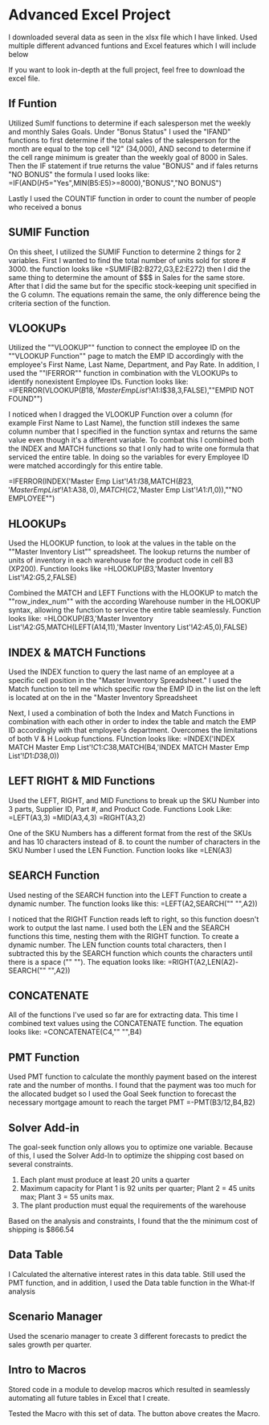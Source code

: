 # Advanced Excel Project
I downloaded several data as seen in the xlsx file which I have linked. Used multiple different advanced funtions and Excel features which I will include below

If you want to look in-depth at the full project, feel free to download the excel file.

## If Funtion
Utilized SumIf functions to determine if each salesperson met the weekly and monthly Sales Goals. Under "Bonus Status" I used the "IFAND" functions to first determine if the total sales of the salesperson for the month are equal to the top cell "I2" (34,000), AND second to determine if the cell range minimum is greater than the weekly goal of 8000 in Sales. Then the IF statement if true returns the value "BONUS" and if fales returns "NO BONUS" the formula I used looks like: 
=IF(AND($H$5="Yes",MIN(B5:E5)>=8000),"BONUS","NO BONUS")					

Lastly I used the COUNTIF function in order to count the number of people who received a bonus					

## SUMIF Function
On this sheet, I utilized the SUMIF Function to determine 2 things for 2 variables. First I wanted to find the total number of units sold for store # 3000. the function looks like =SUMIF(B2:B272,G3,E2:E272) 
then I did the same thing to determine the amount of $$$ in Sales for the same store. After that I did the same but for the specific stock-keeping unit specified in the G column. The equations remain the same, the only difference being the criteria section of the function.				

## VLOOKUPs
Utilized the ""VLOOKUP"" function to connect the employee ID on the ""VLOOKUP Function"" page to match the EMP ID accordingly with the employee's First Name, Last Name,  Department, and Pay Rate. In addition, I used the ""IFERROR"" function in combination with the VLOOKUPs to identify nonexistent Employee IDs. Function looks like:
=IFERROR(VLOOKUP($B18,'Master Emp List'!$A$1:$I$38,3,FALSE),""EMPID NOT FOUND"")
								
I noticed when I dragged the VLOOKUP Function over a column (for example First Name to Last Name), the function still indexes the same column number that I specified in the function syntax and returns the same value even though it's a different variable.  To combat this I combined both the INDEX and MATCH functions so that I only had to write one formula that serviced the entire table. In doing so the variables for every Employee ID were matched accordingly for this entire table.

=IFERROR(INDEX('Master Emp List'!$A$1:$I$38,MATCH($B23,'Master Emp List'!$A$1:$A$38,0),MATCH(C$2,'Master Emp List'!$A$1:$I$1,0)),""NO EMPLOYEE"")					
							
## HLOOKUPs
Used the HLOOKUP function, to look at the values in the table on the ""Master Inventory List"" spreadsheet. The lookup returns the number of units of inventory in each warehouse for the product code in cell B3 (XP200). Function looks like
=HLOOKUP($B$3,'Master Inventory List'!$A$2:$G$5,2,FALSE)			
					
Combined the MATCH and LEFT Functions with the HLOOKUP to match the ""row_index_num"" with the according Warehouse number in the HLOOKUP syntax, allowing the function to service the entire table seamlessly. Function looks like:
=HLOOKUP($B$3,'Master Inventory List'!$A$2:$G$5,MATCH(LEFT(A14,11),'Master Inventory List'!$A$2:$A$5,0),FALSE)		
					

## INDEX & MATCH Functions
Used the INDEX function to query the last name of an employee at a specific cell position in the "Master Inventory Spreadsheet." I used the Match function to tell me which specific row the EMP ID in the list on the left is located at on the in the "Master Inventory Spreadsheet		
						
Next, I used a combination of both the Index and Match Functions in combination with each other in order to index the table and match the EMP ID accordingly with that employee's department. Overcomes the limitations of both V & H Lookup functions. FUnction looks like:
=INDEX('INDEX MATCH Master Emp List'!$C$1:$C$38,MATCH(B4,'INDEX MATCH Master Emp List'!$D$1:$D$38,0))			
						
## LEFT RIGHT & MID Functions
Used the LEFT, RIGHT, and MID Functions to break up the SKU Number into 3 parts, Supplier ID, Part #, and Product Code. Functions Look Like:
=LEFT(A3,3)
=MID(A3,4,3)
=RIGHT(A3,2)
					
One of the SKU Numbers has a different format from the rest of the SKUs and has 10 characters instead of 8. to count the number of characters in the SKU Number I used the LEN Function. Function looks like
=LEN(A3)
					
## SEARCH Function
Used nesting of the SEARCH function into the LEFT Function to create a dynamic number.  The function looks like this:
=LEFT(A2,SEARCH("" "",A2))		
				
I noticed that the RIGHT Function reads left to right, so this function doesn't work to output the last name.
I used both the LEN and the SEARCH functions this time, nesting them with the RIGHT function. To create a dynamic number. The LEN function counts total characters, then I subtracted this by the SEARCH function which counts the characters until there is a space ("" ""). The equation looks like:
=RIGHT(A2,LEN(A2)-SEARCH("" "",A2))	
				
## CONCATENATE
All of the functions I've used so far are for extracting data. This time I combined text values using the CONCATENATE function. The equation looks like:
=CONCATENATE(C4,"" "",B4)
						
## PMT Function
Used PMT function to calculate the monthly payment based on the interest rate and the number of months. I found that the payment was too much for the allocated budget so I used the Goal Seek function to forecast the necessary mortgage amount to reach the target PMT
=-PMT(B3/12,B4,B2)
				
## Solver Add-in
The goal-seek function only allows you to optimize one variable. Because of this, I used the Solver Add-In to optimize the shipping cost based on several constraints.

1)  Each plant must produce at least 20 units a quarter
2)  Maximum capacity for Plant 1 is 92 units per quarter; Plant 2 = 45 units max; Plant 3 = 55 units max. 
3)  The plant production must equal the requirements of the warehouse

Based on the analysis and constraints, I found that the the minimum cost of shipping is $866.54
						
						
## Data Table
I Calculated the alternative interest rates in this data table. Still used the PMT function, and in addition, I used the Data table function in the What-If analysis			

## Scenario Manager
Used the scenario manager to create 3 different forecasts to predict the sales growth per quarter.				
				
## Intro to Macros
Stored code in a module to develop macros which resulted in seamlessly automating all future tables in Excel that I create.						
						
Tested the Macro with this set of data. The button above creates the Macro.					
					
